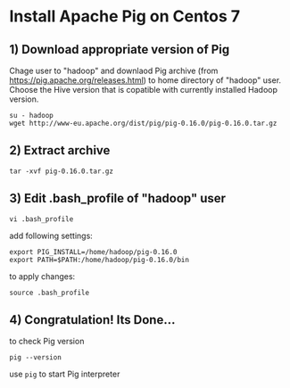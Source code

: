 # Install Apache Pig on Centos 7

## 1) Download appropriate version of Pig

Chage user to "hadoop" and downlaod Pig archive (from https://pig.apache.org/releases.html) to home directory of "hadoop" user. Choose the Hive version that is copatible with currently installed Hadoop version.
```
su - hadoop
wget http://www-eu.apache.org/dist/pig/pig-0.16.0/pig-0.16.0.tar.gz
```

## 2) Extract archive 
```
tar -xvf pig-0.16.0.tar.gz
```

## 3) Edit .bash_profile of "hadoop" user
```
vi .bash_profile
```
add following settings:
```
export PIG_INSTALL=/home/hadoop/pig-0.16.0
export PATH=$PATH:/home/hadoop/pig-0.16.0/bin
```
to apply changes:
```
source .bash_profile
```
## 4) Congratulation! Its Done...
to check Pig version
```
pig --version
```
use `pig` to start Pig interpreter
